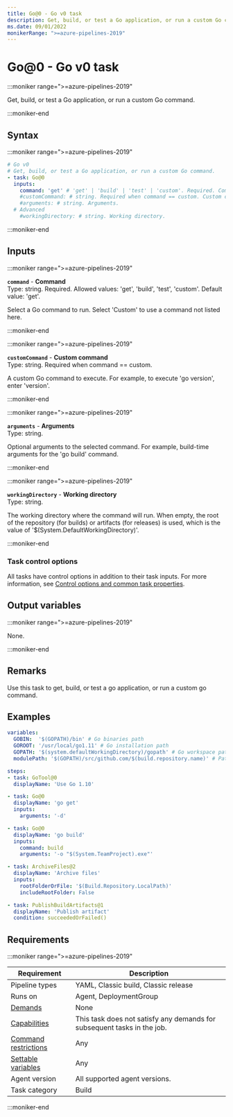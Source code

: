 ```yaml
---
title: Go@0 - Go v0 task
description: Get, build, or test a Go application, or run a custom Go command.
ms.date: 09/01/2022
monikerRange: ">=azure-pipelines-2019"
---
```


# Go@0 - Go v0 task

<!-- :::description::: -->
:::moniker range=">=azure-pipelines-2019"

<!-- :::editable-content name="description"::: -->
Get, build, or test a Go application, or run a custom Go command.
<!-- :::editable-content-end::: -->

:::moniker-end
<!-- :::description-end::: -->

<!-- :::syntax::: -->
## Syntax

:::moniker range=">=azure-pipelines-2019"

```yaml
# Go v0
# Get, build, or test a Go application, or run a custom Go command.
- task: Go@0
  inputs:
    command: 'get' # 'get' | 'build' | 'test' | 'custom'. Required. Command. Default: 'get'.
    #customCommand: # string. Required when command == custom. Custom command. 
    #arguments: # string. Arguments. 
  # Advanced
    #workingDirectory: # string. Working directory.
```

:::moniker-end
<!-- :::syntax-end::: -->

<!-- :::inputs::: -->
## Inputs

<!-- :::item name="command"::: -->
:::moniker range=">=azure-pipelines-2019"

**`command`** - **Command**<br>
Type: string. Required. Allowed values: 'get', 'build', 'test', 'custom'. Default value: 'get'.<br>
<!-- :::editable-content name="helpMarkDown"::: -->
Select a Go command to run. Select 'Custom' to use a command not listed here.
<!-- :::editable-content-end::: -->

:::moniker-end
<!-- :::item-end::: -->
<!-- :::item name="customCommand"::: -->
:::moniker range=">=azure-pipelines-2019"

**`customCommand`** - **Custom command**<br>
Type: string. Required when command == custom.<br>
<!-- :::editable-content name="helpMarkDown"::: -->
A custom Go command to execute. For example, to execute 'go version', enter 'version'.
<!-- :::editable-content-end::: -->

:::moniker-end
<!-- :::item-end::: -->
<!-- :::item name="arguments"::: -->
:::moniker range=">=azure-pipelines-2019"

**`arguments`** - **Arguments**<br>
Type: string.<br>
<!-- :::editable-content name="helpMarkDown"::: -->
Optional arguments to the selected command. For example, build-time arguments for the 'go build' command.
<!-- :::editable-content-end::: -->

:::moniker-end
<!-- :::item-end::: -->
<!-- :::item name="workingDirectory"::: -->
:::moniker range=">=azure-pipelines-2019"

**`workingDirectory`** - **Working directory**<br>
Type: string.<br>
<!-- :::editable-content name="helpMarkDown"::: -->
The working directory where the command will run. When empty, the root of the repository (for builds) or artifacts (for releases) is used, which is the value of '$(System.DefaultWorkingDirectory)'.
<!-- :::editable-content-end::: -->

:::moniker-end
<!-- :::item-end::: -->

### Task control options

All tasks have control options in addition to their task inputs. For more information, see [Control options and common task properties](/azure/devops/pipelines/yaml-schema/steps-task#common-task-properties).
<!-- :::inputs-end::: -->

<!-- :::outputVariables::: -->
## Output variables

:::moniker range=">=azure-pipelines-2019"

None.

:::moniker-end
<!-- :::outputVariables-end::: -->

<!-- :::remarks::: -->
<!-- :::editable-content name="remarks"::: -->
## Remarks

Use this task to get, build, or test a go application, or run a custom go command.
<!-- :::editable-content-end::: -->
<!-- :::remarks-end::: -->

<!-- :::examples::: -->
<!-- :::editable-content name="examples"::: -->
## Examples

```yml
variables:
  GOBIN:  '$(GOPATH)/bin' # Go binaries path
  GOROOT: '/usr/local/go1.11' # Go installation path
  GOPATH: '$(system.defaultWorkingDirectory)/gopath' # Go workspace path
  modulePath: '$(GOPATH)/src/github.com/$(build.repository.name)' # Path to the module's code

steps:
- task: GoTool@0
  displayName: 'Use Go 1.10'

- task: Go@0
  displayName: 'go get'
  inputs:
    arguments: '-d'

- task: Go@0
  displayName: 'go build'
  inputs:
    command: build
    arguments: '-o "$(System.TeamProject).exe"'

- task: ArchiveFiles@2
  displayName: 'Archive files'
  inputs:
    rootFolderOrFile: '$(Build.Repository.LocalPath)'
    includeRootFolder: False

- task: PublishBuildArtifacts@1
  displayName: 'Publish artifact'
  condition: succeededOrFailed()
```

<!-- :::editable-content-end::: -->
<!-- :::examples-end::: -->

<!-- :::properties::: -->
## Requirements

:::moniker range=">=azure-pipelines-2019"

| Requirement | Description |
|-------------|-------------|
| Pipeline types | YAML, Classic build, Classic release |
| Runs on | Agent, DeploymentGroup |
| [Demands](/azure/devops/pipelines/process/demands) | None |
| [Capabilities](/azure/devops/pipelines/agents/agents#capabilities) | This task does not satisfy any demands for subsequent tasks in the job. |
| [Command restrictions](/azure/devops/pipelines/security/templates#agent-logging-command-restrictions) | Any |
| [Settable variables](/azure/devops/pipelines/security/templates#agent-logging-command-restrictions) | Any |
| Agent version | All supported agent versions. |
| Task category | Build |

:::moniker-end
<!-- :::properties-end::: -->

<!-- :::see-also::: -->
<!-- :::editable-content name="seeAlso"::: -->
<!-- :::editable-content-end::: -->
<!-- :::see-also-end::: -->
